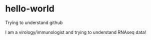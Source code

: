 # hello-world
Trying to understand github

I am a virology/immunologist and trying to understand RNAseq data! 
